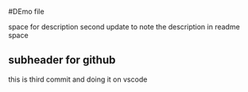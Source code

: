 #DEmo file

space for description 
second update to note the description in readme space 

## subheader for github  
this is third commit and doing it on vscode
